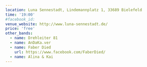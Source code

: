 ```yaml
---
location: Luna Sennestadt, Lindemannplatz 1, 33689 Bielefeld
time: '19:00'
#facebook_id: 
venue_website: http://www.luna-sennestadt.de/
price: 'free'
other_bands:
  - name: Drehleiter 81
  - name: AnDaKa.ver
  - name: Faber Died
    url: https://www.facebook.com/FaberDied/
  - name: Alina & Kai
---
```

